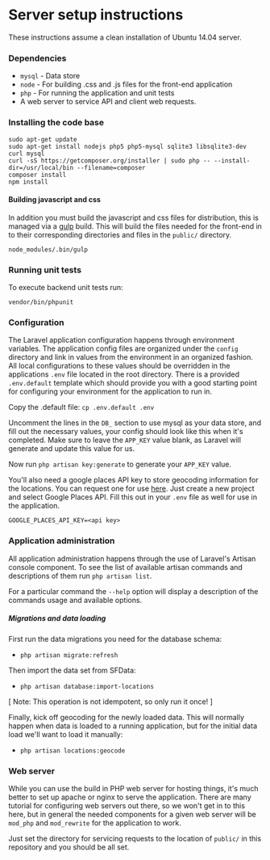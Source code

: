 # Server setup instructions

These instructions assume a clean installation of Ubuntu 14.04 server.

### Dependencies
  - `mysql` - Data store
  - `node` - For building .css and .js files for the front-end application
  - `php` - For running the application and unit tests
  -  A web server to service API and client web requests.

### Installing the code base


```
sudo apt-get update
sudo apt-get install nodejs php5 php5-mysql sqlite3 libsqlite3-dev curl mysql
curl -sS https://getcomposer.org/installer | sudo php -- --install-dir=/usr/local/bin --filename=composer
composer install
npm install
```

#### Building javascript and css

In addition you must build the javascript and css files for distribution, this is managed via a [gulp](gulpjs.com) build.  This will build the files needed for the front-end in to their corresponding directories and files in the `public/` directory.

`node_modules/.bin/gulp`

### Running unit tests

To execute backend unit tests run:

`vendor/bin/phpunit`

### Configuration

The Laravel application configuration happens through environment variables.  The application config files are organized under the `config` directory and link in values from the environment in an organized fashion. All local configurations to these values should be overridden in the applications `.env` file located in the root directory.  There is a provided `.env.default` template which should provide you with a good starting point for configuring your environment for the application to run in.

Copy the .default file:
`cp .env.default .env`

Uncomment the lines in the `DB_` section to use mysql as your data store, and fill out the necessary values, your config should look like this when it's completed.  Make sure to leave the `APP_KEY` value blank, as Laravel will generate and update this value for us.

Now run `php artisan key:generate` to generate your `APP_KEY` value.

You'll also need a google places API key to store geocoding information for the locations. You can request one for use [here](https://console.developers.google.com/apis/credentials). Just create a new project and select Google Places API.  Fill this out in your `.env` file as well for use in the application.

`GOOGLE_PLACES_API_KEY=<api key>`

### Application administration

All application administration happens through the use of Laravel's Artisan console component. To see the list of available artisan commands and descriptions of them run `php artisan list`.

For a particular command the `--help` option will display a description of the commands usage and available options.

##### Migrations and data loading

First run the data migrations you need for the database schema:
- `php artisan migrate:refresh`

Then import the data set from SFData:
- `php artisan database:import-locations`

[ Note: This operation is not idempotent, so only run it once! ]


Finally, kick off geocoding for the newly loaded data.  This will normally happen when data is loaded to a running application, but for the initial data load we'll want to load it manually:

- `php artisan locations:geocode`

### Web server

While you can use the build in PHP web server for hosting things, it's much better to set up apache or nginx to serve the application. There are many tutorial for configuring web servers out there, so we won't get in to this here, but in general the needed components for a given web server will be `mod_php` and `mod_rewrite` for the application to work.

Just set the directory for servicing requests to the location of `public/` in this repository and you should be all set.

